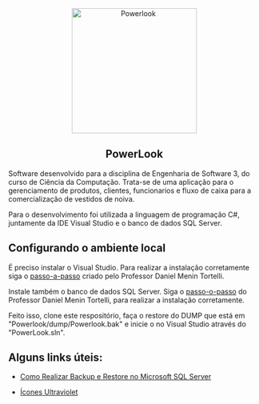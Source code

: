 <div align="center">
  <img src="https://user-images.githubusercontent.com/9125404/85236375-df1f0b80-b3f3-11ea-8c88-c4bffd2b2bf2.png" width=250px height=250px alt="Powerlook" />
</div>

<h2 align="center">PowerLook</h2>

<div align="left">
Software desenvolvido para a disciplina de Engenharia de Software 3, do curso de Ciência da Computação. Trata-se de uma aplicação para o gerenciamento de produtos, clientes, funcionarios e fluxo de caixa para a comercialização de vestidos de noiva.

Para o desenvolvimento foi utilizada a linguagem de programação C#, juntamente da IDE Visual Studio e o banco de dados SQL Server.
</div>

## Configurando o ambiente local

É preciso instalar o Visual Studio. Para realizar a instalação corretamente siga o [passo-a-passo](https://docs.google.com/viewer?a=v&pid=sites&srcid=ZGVmYXVsdGRvbWFpbnxkYW5pZWxtZW5pbnRvcnRlbGxpfGd4OjUzZTQyMjY1ZTIxZmU4NDI) criado pelo Professor Daniel Menin Tortelli.

Instale também o banco de dados SQL Server. Siga o [passo-o-passo](https://drive.google.com/file/d/1wxIr5Kw3LU1qJkMspidfYesaJoQWnFyB/view) do Professor Daniel Menin Tortelli, para realizar a instalação corretamente.

Feito isso, clone este respositório, faça o restore do DUMP que está em "Powerlook/dump/Powerlook.bak" e inicie o no Visual Studio através do "PowerLook.sln".

## Alguns links úteis:

  - [Como Realizar Backup e Restore no Microsoft SQL Server](http://www.bosontreinamentos.com.br/sql-com-sql-server/como-realizar-backup-e-restore-no-microsoft-sql-server)

  - [Ícones Ultraviolet](https://icons8.com.br/icon/pack/profile/ultraviolet)
